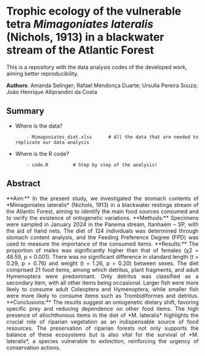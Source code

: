 # Trophic ecology of the vulnerable tetra *Mimagoniates lateralis* (Nichols, 1913) in a blackwater stream of the Atlantic Forest

This is a repository with the data analysis codes of the developed work, aiming better reproducibility. 

**Authors**: Amanda Selinger; Rafael Mendonça Duarte; Ursulla Pereira Souza; João Henrique Alliprandini da Costa

## Summary

- Where is the data?

          - Mimagoniates_diet.xlsx      # All the data that are needed to replicate our data analysis

- Where is the R code?

          - code.R         # Step by step of the analysis! 
          
          
## Abstract
<p align="justify"> 
**Aim:** In the present study, we investigated the stomach contents of *Mimagoniates lateralis* (Nichols, 1913) in a blackwater restinga stream of the Atlantic Forest, aiming to identify the main food sources consumed and to verify the existence of ontogenetic variations. **Methods:** Specimens were sampled in January 2024 in the Panema stream, Itanhaém – SP, with the aid of hand nets. The diet of 124 individuals was determined through stomach content analysis, and the Feeding Preference Degree (FPD) was used to measure the importance of the consumed items. **Results:** The proportion of males was significantly higher than that of females (χ2 = 48.59, p < 0.001). There was no significant difference in standard length (t = 0.29, p = 0.76) and weight (t = 1.26, p = 0.20) between sexes. The diet comprised 21 food items, among which detritus, plant fragments, and adult Hymenoptera were predominant. Only detritus was classified as a secondary item, with all other items being occasional. Larger fish were more likely to consume adult Coleoptera and Hymenoptera, while smaller fish were more likely to consume items such as Trombidiformes and detritus. **Conclusions:** The results suggest an ontogenetic dietary shift, favoring specific prey and reducing dependence on other food items. The high presence of allochthonous items in the diet of *M. lateralis* highlights the crucial role of riparian vegetation as an indispensable source of food resources. The preservation of riparian forests not only supports the balance of these ecosystems but is also vital for the survival of *M. lateralis*, a species vulnerable to extinction, reinforcing the urgency of conservation actions. 
</p>
